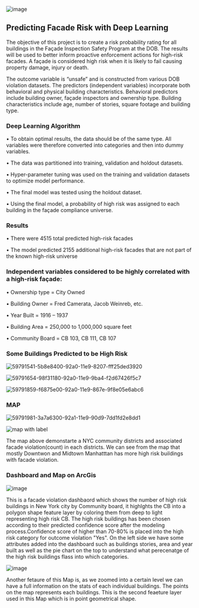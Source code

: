 ![image](https://user-images.githubusercontent.com/36938994/62065746-a2f02480-b1fd-11e9-86a7-a161981c8377.png)


## Predicting Facade Risk with Deep Learning
The objective of this project is to create a risk probability rating for all buildings in the Façade Inspection Safety Program at the DOB. The results will be used to better inform proactive enforcement actions for high-risk facades. A façade is considered high risk when it is likely to fail causing property damage, injury or death.

The outcome variable is “unsafe” and is constructed from various DOB violation datasets. The predictors (independent variables) incorporate both behavioral and physical building characteristics. Behavioral predictors include building owner, façade inspectors and ownership type. Building characteristics include age, number of stories, square footage and building type.

### Deep Learning Algorithm
•	To obtain optimal results, the data should be of the same type. All variables were therefore converted into categories and then into dummy variables.

•	The data was partitioned into training, validation and holdout datasets.

•	Hyper-parameter tuning was used on the training and validation datasets to optimize model performance.

•	The final model was tested using the holdout dataset.

•	Using the final model, a probability of high risk was assigned to each building in the façade compliance universe.

### Results
•	There were 4515 total predicted high-risk facades

•	The model predicted 2155 additional high-risk facades that are not part of the known high-risk universe

### Independent variables considered to be highly correlated with a high-risk façade:
•	Ownership type = City Owned

•	Building Owner = Fred Camerata, Jacob Weinreb, etc.

•	Year Built = 1916 – 1937

•	Building Area = 250,000 to 1,000,000 square feet

•	Community Board = CB 103, CB 111, CB 107

### Some Buildings Predicted to be High Risk

![59791541-5b8e8400-92a0-11e9-8207-fff25ded3920](https://user-images.githubusercontent.com/36938994/60740994-e1176280-9f35-11e9-9ea5-94878159f419.png)

![59791654-98f31180-92a0-11e9-9ba4-f2d67426f5c7](https://user-images.githubusercontent.com/36938994/60741016-f1c7d880-9f35-11e9-827d-ce85b67195a6.png)

![59791859-f6875e00-92a0-11e9-867e-9f8e05e6abc6](https://user-images.githubusercontent.com/36938994/60741031-0015f480-9f36-11e9-99ea-f5a3f2d63478.png)


### MAP

![59791981-3a7a6300-92a1-11e9-90d9-7dd1fd2e8dd1](https://user-images.githubusercontent.com/36938994/60741065-19b73c00-9f36-11e9-9964-5c0c8447db7b.png)

![map with label](https://user-images.githubusercontent.com/36938994/60741123-52571580-9f36-11e9-8966-43036bb3cf7d.png)


The map above demonstarte a NYC community districts and associated facade violation(count) in each districts. We can see from the map that mostly Downtwon and Midtown Manhatttan has more high risk buildings with facade violation.

### Dashboard and Map on ArcGis

![image](https://user-images.githubusercontent.com/36938994/119533547-f416c400-bd53-11eb-8dfa-872c08a3b1b8.png)

This is a facade violation dashbaord which shows the number of high risk buildings in New York city by  Community board, it highlghts the CB into a polygon shape feature layer by coloring them from deep to light representing high risk CB. The high risk buildings has been chosen according to their predicted confidence score after the modeling process.Confidence score of higher than 70-80% is placed into the high risk category for outcome violation "Yes". On the left side we have some attributes added into the dashboard such as buildings stories, area and year built as well as the pie chart on the top to understand what perecenatge of the high risk buildings flass into which categories. 

![image](https://user-images.githubusercontent.com/36938994/119535094-aac77400-bd55-11eb-8365-bb471fae0fef.png)

Another fetaure of this Map is, as we zoomed into a certain level we can have a full information on the stats of each individual buildings. The points on the map represents each buildings. This is the second feaeture layer used in this Map which is in point geometrical shape. 
 
